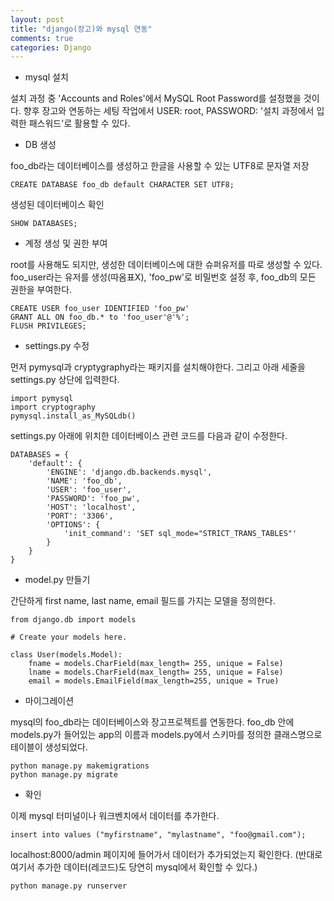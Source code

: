 ```yaml
---
layout: post
title: "django(장고)와 mysql 연동"
comments: true
categories: Django
---
```


* mysql 설치

설치 과정 중 'Accounts and Roles'에서 MySQL Root Password를 설정했을 것이다.
향후 장고와 연동하는 세팅 작업에서 USER: root, PASSWORD: '설치 과정에서 입력한 패스워드'로 활용할 수 있다.

* DB 생성

foo_db라는 데이터베이스를 생성하고 한글을 사용할 수 있는 UTF8로 문자열 저장
~~~
CREATE DATABASE foo_db default CHARACTER SET UTF8;
~~~

생성된 데이터베이스 확인
~~~
SHOW DATABASES;
~~~

* 계정 생성 및 권한 부여 

root를 사용해도 되지만, 생성한 데이터베이스에 대한 슈퍼유저를 따로 생성할 수 있다.
foo_user라는 유저를 생성(따옴표X), 'foo_pw'로 비밀번호 설정 후, foo_db의 모든 권한을 부여한다. 
~~~
CREATE USER foo_user IDENTIFIED 'foo_pw'
GRANT ALL ON foo_db.* to 'foo_user'@'%';
FLUSH PRIVILEGES;
~~~

* settings.py 수정

먼저 pymysql과 cryptygraphy라는 패키지를 설치해야한다.
그리고 아래 세줄을 settings.py 상단에 입력한다.
~~~
import pymysql
import cryptography
pymysql.install_as_MySQLdb()
~~~

settings.py 아래에 위치한 데이터베이스 관련 코드를 다음과 같이 수정한다.
~~~
DATABASES = {
    'default': {
        'ENGINE': 'django.db.backends.mysql',
        'NAME': 'foo_db',
        'USER': 'foo_user',
        'PASSWORD': 'foo_pw',
        'HOST': 'localhost',
        'PORT': '3306',
        'OPTIONS': {
            'init_command': 'SET sql_mode="STRICT_TRANS_TABLES"'
        }
    }
}
~~~

* model.py 만들기

간단하게 first name, last name, email 필드를 가지는 모델을 정의한다. 
~~~
from django.db import models

# Create your models here.

class User(models.Model):
    fname = models.CharField(max_length= 255, unique = False)
    lname = models.CharField(max_length= 255, unique = False)
    email = models.EmailField(max_length=255, unique = True)
~~~

* 마이그레이션

mysql의 foo_db라는 데이터베이스와 장고프로젝트를 연동한다. 
foo_db 안에 models.py가 들어있는 app의 이름과 models.py에서 스키마를 정의한 클래스명으로 테이블이 생성되었다.
~~~
python manage.py makemigrations
python manage.py migrate
~~~


* 확인

이제 mysql 터미널이나 워크벤치에서 데이터를 추가한다.
~~~
insert into values ("myfirstname", "mylastname", "foo@gmail.com");
~~~

localhost:8000/admin 페이지에 들어가서 데이터가 추가되었는지 확인한다. (반대로 여기서 추가한 데이터(레코드)도 당연히 mysql에서 확인할 수 있다.)
~~~
python manage.py runserver
~~~

